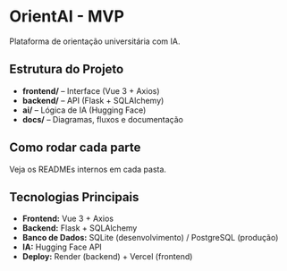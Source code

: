 # OrientAI - MVP
Plataforma de orientação universitária com IA.

## Estrutura do Projeto
- **frontend/** – Interface (Vue 3 + Axios)  
- **backend/** – API (Flask + SQLAlchemy)  
- **ai/** – Lógica de IA (Hugging Face)  
- **docs/** – Diagramas, fluxos e documentação  

## Como rodar cada parte
Veja os READMEs internos em cada pasta.

## Tecnologias Principais
- **Frontend:** Vue 3 + Axios  
- **Backend:** Flask + SQLAlchemy  
- **Banco de Dados:** SQLite (desenvolvimento) / PostgreSQL (produção)  
- **IA:** Hugging Face API  
- **Deploy:** Render (backend) + Vercel (frontend)
